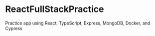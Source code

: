 # ReactFullStackPractice

Practice app using React, TypeScript, Express, MongoDB, Docker, and Cypress
